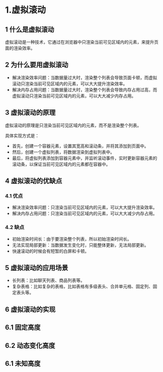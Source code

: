 # 1.虚拟滚动

## 1 什么是虚拟滚动

虚拟滚动是一种技术，它通过在浏览器中只渲染当前可见区域内的元素，来提升页面的渲染效率。

## 2 为什么要用虚拟滚动

- 解决渲染效率问题：当数据量过大时，渲染整个列表会导致页面卡顿，而虚拟滚动只渲染当前可见区域内的元素，可以大大提升渲染效率。
- 解决内存占用问题：当数据量过大时，渲染整个列表会导致内存占用过高，而虚拟滚动只渲染当前可见区域内的元素，可以大大减少内存占用。

## 3 虚拟滚动的原理

虚拟滚动的原理是只渲染当前可见区域内的元素，而不是渲染整个列表。

具体实现方式是：

- 首先，创建一个容器元素，设置其宽高和滚动条，并将其添加到页面中。
- 然后，创建一个虚拟列表，将数据渲染到虚拟列表中。
- 最后，将虚拟列表添加到容器元素中，并监听滚动事件，实时更新容器元素的滚动条，以保证当前可见区域内的元素都在容器中。

## 4 虚拟滚动的优缺点

### 4.1 优点

- 解决渲染效率问题：只渲染当前可见区域内的元素，可以大大提升渲染效率。
- 解决内存占用问题：只渲染当前可见区域内的元素，可以大大减少内存占用。

### 4.2 缺点
- 初始渲染时间长：由于要渲染整个列表，所以初始渲染时间长。
- 无法实现局部更新：当数据发生变化时，只能整体更新，无法局部更新。
- 快速滚动的时候会有短暂的白屏和卡顿。

## 5 虚拟滚动的应用场景

- 长列表：比如聊天列表、商品列表等。
- 复杂表格：比如复杂的表格，比如表格有多级表头、合并单元格、固定列、固定表头等。

## 6 虚拟滚动的实现

## 6.1 固定高度

## 6.2 动态变化高度
## 6.1 未知高度